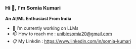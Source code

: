 ### Hi 👋, I'm Somia Kumari 


**An AI/ML Enthusiast From India**




- 🔭 I’m currently working on LLMs
- 📫 How to reach me : unibicsomia20@gmail.com
- 📋 My Linkdin : https://www.linkedin.com/in/somia-kumari











